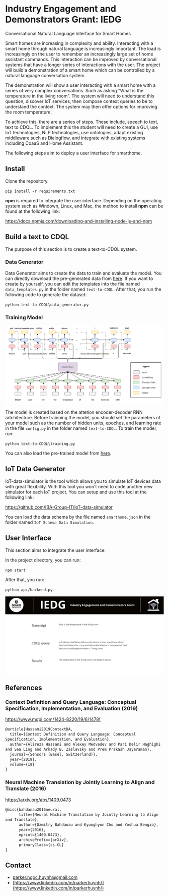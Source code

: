 # Industry Engagement and Demonstrators Grant: IEDG
Conversational Natural Language Interface for Smart Homes

 

Smart homes are increasing in complexity and ability. Interacting with a smart home through natural language is increasingly important. The load is increasingly on the user to remember an increasingly large set of home assistant commands. This interaction can be improved by conversational systems that have a longer series of interactions with the user. The project will build a demonstration of a smart home which can be controlled by a natural language conversation system.

The demonstration will show a user interacting with a smart home with a series of very complex conversations. Such as asking “What is the temperature in the living room”.  The system will need to understand this question, discover IoT services, then compose context queries to be to understand the context. The system may then offer options for improving the room temperature.

To achieve this, there are a series of steps. These include, speech to text, text to CDQL. To implement this the student will need to create a GUI, use IoT technologies, NLP technologies, use ontologies, adapt existing middleware such as Dialogflow, and integrate with existing systems including CoaaS and Home Assistant. 

The following steps aim to deploy a user interface for smarthome.
## Install

Clone the repository.

`pip install -r requirements.txt`

**npm** is required to integrate the user interface. Depending on the operating system such as Windown, Linux, and Mac, the method to install **npm** can be found at the following link:

https://docs.npmjs.com/downloading-and-installing-node-js-and-npm

## Build a text to CDQL

The purpose of this section is to create a text-to-CDQL system.
 
### Data Generator

Data Generator aims to create the data to train and evaluate the model. You can directly download the pre-generated data from [here](https://github.com/parkerhuynh/IEDG/tree/main/text-to-CDQL/data). If you want to create by yourself, you can edit the templates into the file named `data_templates.py` in the folder named `text-to-CDQL`. After that, you run the following code to generate the dataset:

`python text-to-CDQL\data_generator.py`

### Training Model

![Text-to-CDQL model](images/attention.png)

The model is created based on the attetion encoder-decoder RNN artchitecture. Before trainning the model, you should set the parameters of your model such as the number of hidden units, epoches, and learning rate in the file `config.py` in the folder named `text-to-CDQL`. To train the model, run:

`python text-to-CDQL\training.py`

You can also load the pre-trained model from [here](https://github.com/parkerhuynh/IEDG/tree/main/text-to-CDQL/saved_model/translator).

## IoT Data Generator

IoT-data-simulator is the tool which allows you to simulate IoT devices data with great flexibility. With this tool you won't need to code another new simulator for each IoT project. You can setup and use this tool at the following link:

https://github.com/IBA-Group-IT/IoT-data-simulator

You can load the data schema by the file named `smarthome.json` in the folder named `IoT Schema Data Simulation`.

## User Interface

This section aims to integrate the user interface:

In the project directory, you can run:

`npm start`

After that, you run:

`python api/backend.py`

![Text-to-CDQL model](images/interface.png)

## References

### Context Definition and Query Language: Conceptual Specification, Implementation, and Evaluation (2019)

https://www.mdpi.com/1424-8220/19/6/1478\

```
@article{Hassani2019ContextDA,
  title={Context Definition and Query Language: Conceptual Specification, Implementation, and Evaluation},
  author={Alireza Hassani and Alexey Medvedev and Pari Delir Haghighi and Sea Ling and Arkady B. Zaslavsky and Prem Prakash Jayaraman},
  journal={Sensors (Basel, Switzerland)},
  year={2019},
  volume={19}
}
```

### Neural Machine Translation by Jointly Learning to Align and Translate (2016)

https://arxiv.org/abs/1409.0473

```
@misc{bahdanau2016neural,
      title={Neural Machine Translation by Jointly Learning to Align and Translate}, 
      author={Dzmitry Bahdanau and Kyunghyun Cho and Yoshua Bengio},
      year={2016},
      eprint={1409.0473},
      archivePrefix={arXiv},
      primaryClass={cs.CL}
}
```

## Contact
* [parker.ngoc.huynh@gmail.com](parker.ngoc.huynh@gmail.com)
* [https://www.linkedin.com/in/parkerhuynh/](https://www.linkedin.com/in/parkerhuynh/)

